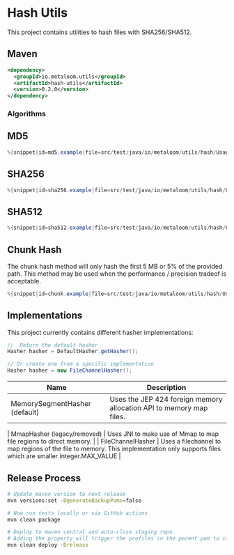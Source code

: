 # Hash Utils

This project contains utilities to hash files with SHA256/SHA512.


## Maven

```xml
<dependency>
  <groupId>io.metaloom.utils</groupId>
  <artifactId>hash-utils</artifactId>
  <version>0.2.0</version>
</dependency>
```

### Algorithms

## MD5

```java
%{snippet|id=md5.example|file=src/test/java/io/metaloom/utils/hash/UsageExampleTest.java}
```

## SHA256

```java
%{snippet|id=sha256.example|file=src/test/java/io/metaloom/utils/hash/UsageExampleTest.java}
```

## SHA512

```java
%{snippet|id=sha512.example|file=src/test/java/io/metaloom/utils/hash/UsageExampleTest.java}
```

## Chunk Hash

The chunk hash method will only hash the first 5 MB or 5% of the provided path. This method may be used when the performance / precision tradeof is acceptable.

```java
%{snippet|id=chunk.example|file=src/test/java/io/metaloom/utils/hash/UsageExampleTest.java}

```

## Implementations

This project currently contains different hasher implementations:

```java
//  Return the default hasher
Hasher hasher = DefaultHasher.getHasher();

// Or create one from a specific implementation
Hasher hasher = new FileChannelHasher();
```


| Name                          | Description |
|-------------------------------|-------------|
| MemorySegmentHasher        (default)   | Uses the JEP 424 foreign memory allocation API to memory map files.              

| MmapHasher        (legacy/removed)   | Uses JNI to make use of Mmap to map file regions to direct memory.                                                                    |
| FileChannelHasher             | Uses a filechannel to map regions of the file to memory. This implementation only supports files which are smaller Integer.MAX_VALUE  |


## Release Process

```bash
# Update maven version to next release
mvn versions:set -DgenerateBackupPoms=false

# Now run tests locally or via GitHub actions
mvn clean package

# Deploy to maven central and auto-close staging repo. 
# Adding the property will trigger the profiles in the parent pom to include gpg,javadoc...
mvn clean deploy -Drelease
```
